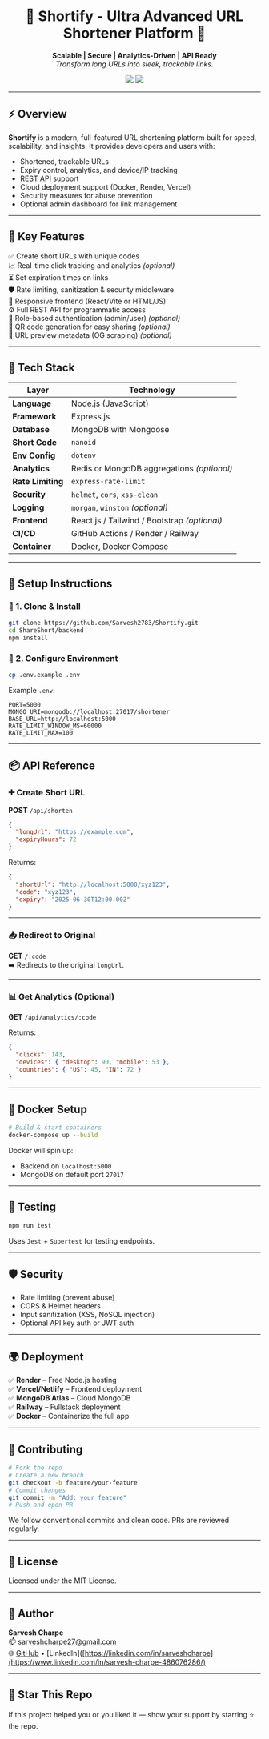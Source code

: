 <h1 align="center">🔗 Shortify - Ultra Advanced URL Shortener Platform 🚀</h1>

<p align="center">
  <strong>Scalable | Secure | Analytics-Driven | API Ready</strong> <br>
  <em>Transform long URLs into sleek, trackable links.</em>
</p>

<p align="center">
  <img src="https://img.shields.io/badge/status-production--ready-brightgreen?style=for-the-badge" />
 
  <img src="https://img.shields.io/badge/PRs-welcome-blueviolet?style=for-the-badge" />
</p>

---

## ⚡ Overview

**Shortify** is a modern, full-featured URL shortening platform built for speed, scalability, and insights. It provides developers and users with:

- Shortened, trackable URLs
- Expiry control, analytics, and device/IP tracking
- REST API support
- Cloud deployment support (Docker, Render, Vercel)
- Security measures for abuse prevention
- Optional admin dashboard for link management

---

## 🧠 Key Features

✅ Create short URLs with unique codes  
📈 Real-time click tracking and analytics *(optional)*  
⏳ Set expiration times on links  
🛡️ Rate limiting, sanitization & security middleware  
📱 Responsive frontend (React/Vite or HTML/JS)  
⚙️ Full REST API for programmatic access  
🔐 Role-based authentication (admin/user) *(optional)*  
🧾 QR code generation for easy sharing *(optional)*  
💬 URL preview metadata (OG scraping) *(optional)*  

---

## 🧱 Tech Stack

| Layer            | Technology                        |
|------------------|------------------------------------|
| **Language**     | Node.js (JavaScript)              |
| **Framework**    | Express.js                        |
| **Database**     | MongoDB with Mongoose             |
| **Short Code**   | `nanoid`                          |
| **Env Config**   | `dotenv`                          |
| **Analytics**    | Redis or MongoDB aggregations *(optional)* |
| **Rate Limiting**| `express-rate-limit`              |
| **Security**     | `helmet`, `cors`, `xss-clean`     |
| **Logging**      | `morgan`, `winston` *(optional)*  |
| **Frontend**     | React.js / Tailwind / Bootstrap *(optional)* |
| **CI/CD**        | GitHub Actions / Render / Railway |
| **Container**    | Docker, Docker Compose            |

---

## 🔧 Setup Instructions

### 🔹 1. Clone & Install

```bash
git clone https://github.com/Sarvesh2783/Shortify.git
cd ShareShort/backend
npm install
```

### 🔹 2. Configure Environment

```bash
cp .env.example .env
```

Example `.env`:

```env
PORT=5000
MONGO_URI=mongodb://localhost:27017/shortener
BASE_URL=http://localhost:5000
RATE_LIMIT_WINDOW_MS=60000
RATE_LIMIT_MAX=100
```

---

## 📦 API Reference

### ➕ Create Short URL

**POST** `/api/shorten`

```json
{
  "longUrl": "https://example.com",
  "expiryHours": 72
}
```

Returns:

```json
{
  "shortUrl": "http://localhost:5000/xyz123",
  "code": "xyz123",
  "expiry": "2025-06-30T12:00:00Z"
}
```

---

### 📥 Redirect to Original

**GET** `/:code`  
➡️ Redirects to the original `longUrl`.

---

### 📊 Get Analytics (Optional)

**GET** `/api/analytics/:code`

Returns:

```json
{
  "clicks": 143,
  "devices": { "desktop": 90, "mobile": 53 },
  "countries": { "US": 45, "IN": 72 }
}
```

---

## 🐳 Docker Setup

```bash
# Build & start containers
docker-compose up --build
```

Docker will spin up:

- Backend on `localhost:5000`
- MongoDB on default port `27017`

---

## 🧪 Testing

```bash
npm run test
```

Uses `Jest` + `Supertest` for testing endpoints.

---

## 🛡️ Security

- Rate limiting (prevent abuse)
- CORS & Helmet headers
- Input sanitization (XSS, NoSQL injection)
- Optional API key auth or JWT auth

---

## 🌍 Deployment

✅ **Render** – Free Node.js hosting  
✅ **Vercel/Netlify** – Frontend deployment  
✅ **MongoDB Atlas** – Cloud MongoDB  
✅ **Railway** – Fullstack deployment  
✅ **Docker** – Containerize the full app

---

## 🙌 Contributing

```bash
# Fork the repo
# Create a new branch
git checkout -b feature/your-feature
# Commit changes
git commit -m "Add: your feature"
# Push and open PR
```

We follow conventional commits and clean code. PRs are reviewed regularly.

---

## 📄 License

Licensed under the MIT License.

---

## 👤 Author

**Sarvesh Charpe**  
📫 sarveshcharpe27@gmail.com  
🌐 [GitHub](https://github.com/Sarvesh2783) • [LinkedIn]([https://linkedin.com/in/sarveshcharpe](https://www.linkedin.com/in/sarvesh-charpe-486076286/)

---

## 🌟 Star This Repo

If this project helped you or you liked it — show your support by starring ⭐️ the repo.
